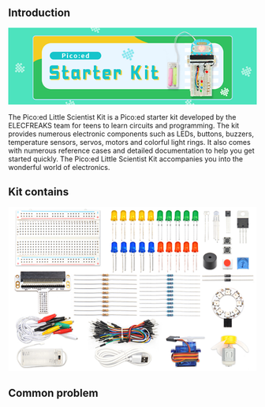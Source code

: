 ## Introduction

![](./images/starter-kit.png)

The Pico:ed Little Scientist Kit is a Pico:ed starter kit developed by the ELECFREAKS team for teens to learn circuits and programming.
The kit provides numerous electronic components such as LEDs, buttons, buzzers, temperature sensors, servos, motors and colorful light rings. It also comes with numerous reference cases and detailed documentation to help you get started quickly. The Pico:ed Little Scientist Kit accompanies you into the wonderful world of electronics.

## Kit contains

![](./images/starter-kit01.png)



## Common problem
